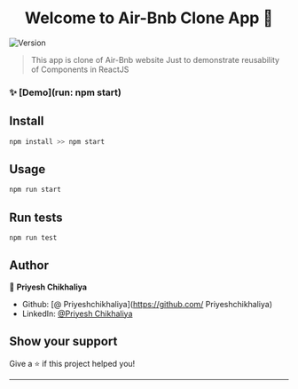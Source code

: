 <h1 align="center">Welcome to Air-Bnb Clone App  👋</h1>
<p>
  <img alt="Version" src="https://img.shields.io/badge/version-1.1.0-blue.svg?cacheSeconds=2592000" />
</p>

> This app is clone of Air-Bnb website Just to demonstrate reusability of Components in ReactJS

### ✨ [Demo](run: npm start)

## Install

```sh
npm install >> npm start 
```

## Usage

```sh
npm run start
```

## Run tests

```sh
npm run test
```

## Author

👤 **Priyesh Chikhaliya**

* Github: [@ Priyeshchikhaliya](https://github.com/ Priyeshchikhaliya)
* LinkedIn: [@Priyesh Chikhaliya ](https://www.linkedin.com/in/priyesh-chikhaliya-a11753151)

## Show your support

Give a ⭐️ if this project helped you!

***
